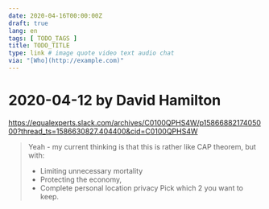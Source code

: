 ```yaml
---
date: 2020-04-16T00:00:00Z
draft: true
lang: en
tags: [ TODO_TAGS ]
title: TODO_TITLE
type: link # image quote video text audio chat
via: "[Who](http://example.com)"
---
```



# 2020-04-12 by David Hamilton
https://equalexperts.slack.com/archives/C0100QPHS4W/p1586688217405000?thread_ts=1586630827.404400&cid=C0100QPHS4W

> Yeah - my current thinking is that this is rather like CAP theorem, but with:
> - Limiting unnecessary mortality
> - Protecting the economy,
> - Complete personal location privacy
> Pick which 2 you want to keep.

